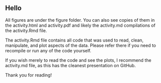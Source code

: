 ## Hello

All figures are under the figure folder. You can also see copies of them in the activity.html and activity.pdf and likely the activity.md compilations of the activity.Rmd file.

The activity.Rmd file contains all code that was used to read, clean, manipulate, and plot aspects of the data. Please refer there if you need to recompile or run any of the code yourself.

If you wish merely to read the code and see the plots, I recommend the activity.md file, as this has the cleanest presentation on GitHub.

Thank you for reading!
